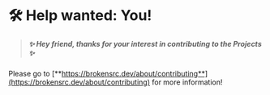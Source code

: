 # 🛠️ Help wanted: You!

> ##### ✨ Hey friend, thanks for your interest in contributing to the Projects ✨

Please go to [**https://brokensrc.dev/about/contributing**](https://brokensrc.dev/about/contributing) for more information!
